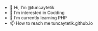 - 👋 Hi, I’m @tuncaytetik
- 👀 I’m interested in Codding
- 🌱 I’m currently learning PHP
- 📫 How to reach me tuncaytetik.github.io
